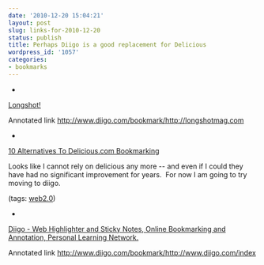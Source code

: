 ```yaml
---
date: '2010-12-20 15:04:21'
layout: post
slug: links-for-2010-12-20
status: publish
title: Perhaps Diigo is a good replacement for Delicious
wordpress_id: '1057'
categories:
- bookmarks
---
```


  *


[Longshot!](http://longshotmag.com/)


Annotated link http://www.diigo.com/bookmark/http://longshotmag.com


  *


[10 Alternatives To Delicious.com Bookmarking](http://searchengineland.com/10-alternatives-to-delicious-com-bookmarking-59058)


Looks like I cannot rely on delicious any more -- and even if I could they have had no significant improvement for years.  For now I am going to try moving to diigo.


(tags: [web2.0](http://www.delicious.com/eob/web2.0))


  *


[Diigo - Web Highlighter and Sticky Notes, Online Bookmarking and Annotation, Personal Learning Network.](http://www.diigo.com/index)


Annotated link http://www.diigo.com/bookmark/http://www.diigo.com/index




